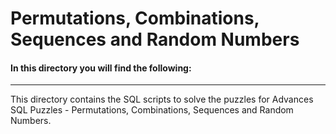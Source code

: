 # Permutations, Combinations, Sequences and Random Numbers

#### In this directory you will find the following:
----

This directory contains the SQL scripts to solve the puzzles for Advances SQL Puzzles - Permutations, Combinations, Sequences and Random Numbers.
